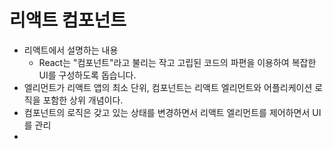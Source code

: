# 리액트 컴포넌트

* 리액트에서 설명하는 내용
  * React는 "컴포넌트"라고 불리는 작고 고립된 코드의 파편을 이용하여 복잡한 UI를 구성하도록 돕습니다.
* 엘리먼트가 리액트 앱의 최소 단위, 컴포넌트는 리액트 엘리먼트와 어플리케이션 로직을 포함한 상위 개념이다.
* 컴포넌트의 로직은 갖고 있는 상태를 변경하면서 리액트 엘리먼트를 제어하면서 UI를 관리
* 
